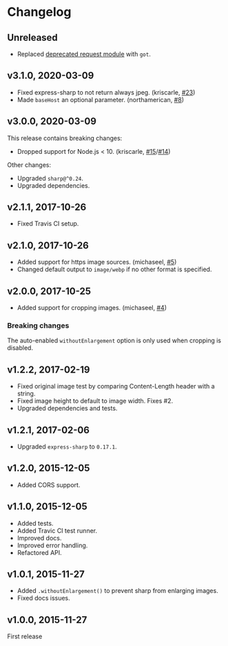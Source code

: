 # Changelog

## Unreleased

- Replaced [deprecated request module](https://github.com/request/request#deprecated) with `got`.

## v3.1.0, 2020-03-09

- Fixed express-sharp to not return always jpeg. (kriscarle, [#23](https://github.com/pmb0/express-sharp/pull/23))
- Made `baseHost` an optional parameter. (northamerican, [#8](https://github.com/pmb0/express-sharp/pull/8))

## v3.0.0, 2020-03-09

This release contains breaking changes:

- Dropped support for Node.js < 10. (kriscarle, [#15](https://github.com/pmb0/express-sharp/pull/15)/[#14](https://github.com/pmb0/express-sharp/issues/14))

Other changes:

- Upgraded `sharp@^0.24`.
- Upgraded dependencies.

## v2.1.1, 2017-10-26

- Fixed Travis CI setup.

## v2.1.0, 2017-10-26

- Added support for https image sources. (michaseel, [#5](https://github.com/pmb0/express-sharp/pull/5))
- Changed default output to `image/webp` if no other format is specified.

## v2.0.0, 2017-10-25

- Added support for cropping images. (michaseel, [#4](https://github.com/pmb0/express-sharp/pull/4))

### Breaking changes

The auto-enabled `withoutEnlargement` option is only used when cropping is disabled.

## v1.2.2, 2017-02-19

- Fixed original image test by comparing Content-Length header with a string.
- Fixed image height to default to image width. Fixes #2.
- Upgraded dependencies and tests.

## v1.2.1, 2017-02-06

- Upgraded `express-sharp` to `0.17.1`.

## v1.2.0, 2015-12-05

- Added CORS support.

## v1.1.0, 2015-12-05

- Added tests.
- Added Travic CI test runner.
- Improved docs.
- Improved error handling.
- Refactored API.

## v1.0.1, 2015-11-27

- Added `.withoutEnlargement()` to prevent sharp from enlarging images.
- Fixed docs issues.

## v1.0.0, 2015-11-27

First release
